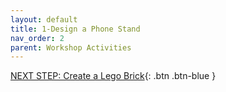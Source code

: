 ```yaml
---
layout: default
title: 1-Design a Phone Stand
nav_order: 2
parent: Workshop Activities
---
```




[NEXT STEP: Create a Lego Brick](act-2.html){: .btn .btn-blue }
